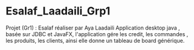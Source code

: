 # Esalaf_Laadaili_Grp1
Projet (Gr1) : Esalaf réaliser par Aya Laadaili
Application desktop java , basée sur JDBC et JavaFX, l'application gére les credit, les commandes , les produits, les clients, ainsi elle donne un tableau de board générique.
